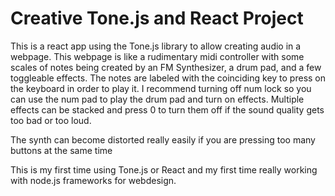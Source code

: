# Creative Tone.js and React Project

This is a react app using the Tone.js library to allow creating audio in a webpage. This webpage is like a rudimentary midi controller with some scales of notes being created by an FM Synthesizer, a drum pad, and a few toggleable effects. The notes are labeled with the coinciding key to press on the keyboard in order to play it. I recommend turning off num lock so you can use the num pad to play the drum pad and turn on effects. Multiple effects can be stacked and press 0 to turn them off if the sound quality gets too bad or too loud. 

The synth can become distorted really easily if you are pressing too many buttons at the same time

This is my first time using Tone.js or React and my first time really working with node.js frameworks for webdesign.
